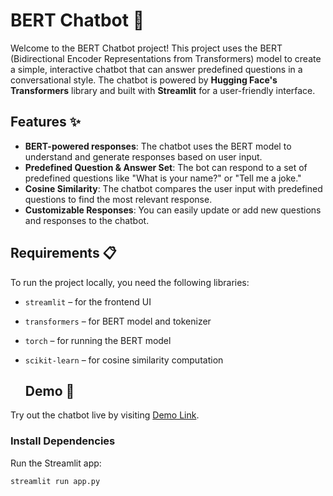 # BERT Chatbot 🤖

Welcome to the BERT Chatbot project! This project uses the BERT (Bidirectional Encoder Representations from Transformers) model to create a simple, interactive chatbot that can answer predefined questions in a conversational style. The chatbot is powered by **Hugging Face's Transformers** library and built with **Streamlit** for a user-friendly interface.

## Features ✨
- **BERT-powered responses**: The chatbot uses the BERT model to understand and generate responses based on user input.
- **Predefined Question & Answer Set**: The bot can respond to a set of predefined questions like "What is your name?" or "Tell me a joke."
- **Cosine Similarity**: The chatbot compares the user input with predefined questions to find the most relevant response.
- **Customizable Responses**: You can easily update or add new questions and responses to the chatbot.

## Requirements 📋

To run the project locally, you need the following libraries:

- `streamlit` – for the frontend UI
- `transformers` – for BERT model and tokenizer
- `torch` – for running the BERT model
- `scikit-learn` – for cosine similarity computation

  ## Demo 🎥
Try out the chatbot live by visiting [Demo Link]([http://localhost:8501.streamlitapp.com).

### Install Dependencies

 Run the Streamlit app:
   ```bash
   streamlit run app.py




